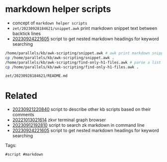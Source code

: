 # markdown helper scripts

- concept of `markdown helper scripts`
- `zet/20230928184621/snippet.awk` print markdown snippet text between backtick lines
- [20230924221605](/zet/20230924221605/README.md) script to get nested markdown headings for keyword searching

```bash
/home/parallels/kb/awk-scripting/snippet.awk # awk print markdown snippet text between backtick lines
cp /home/parallels/kb/awk-scripting/snippet.awk .
/home/parallels/kb/awk-scripting/find-only-h1-files.awk # parse a list of files and figure out if they contain h2 headings
cp /home/parallels/kb/awk-scripting/find-only-h1-files.awk .
```

` zet/20230928184621/README.md `

# Related

- [20230921220840](/zet/20230921220840/README.md) script to describe other kb scripts based on their comments
- [20221013021614](/zet/20221013021614/README.md) zkvr terminal graph browser
- [20230912192810](/zet/20230912192810/README.md) script to search zk markdown in command line
- [20230924221605](/zet/20230924221605/README.md) script to get nested markdown headings for keyword searching

Tags:

    #script #markdown
